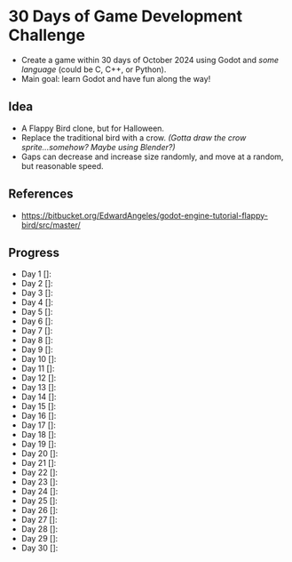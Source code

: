 # 30 Days of Game Development Challenge

- Create a game within 30 days of October 2024 using Godot and _some language_ (could be C, C++, or Python).
- Main goal: learn Godot and have fun along the way!

## Idea

- A Flappy Bird clone, but for Halloween.
- Replace the traditional bird with a crow. _(Gotta draw the crow sprite...somehow? Maybe using Blender?)_
- Gaps can decrease and increase size randomly, and move at a random, but reasonable speed.

## References

- https://bitbucket.org/EdwardAngeles/godot-engine-tutorial-flappy-bird/src/master/

## Progress

- Day 1 []:
- Day 2 []:
- Day 3 []:
- Day 4 []:
- Day 5 []:
- Day 6 []:
- Day 7 []:
- Day 8 []:
- Day 9 []:
- Day 10 []:
- Day 11 []:
- Day 12 []:
- Day 13 []:
- Day 14 []:
- Day 15 []:
- Day 16 []:
- Day 17 []:
- Day 18 []:
- Day 19 []:
- Day 20 []:
- Day 21 []:
- Day 22 []:
- Day 23 []:
- Day 24 []:
- Day 25 []:
- Day 26 []:
- Day 27 []:
- Day 28 []:
- Day 29 []:
- Day 30 []:
